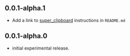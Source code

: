 ## 0.0.1-alpha.1

* Add a link to [super_clipboard](https://pub.dev/packages/super_clipboard) instructions in `README.md`

## 0.0.1-alpha.0

* initial experimental release.
